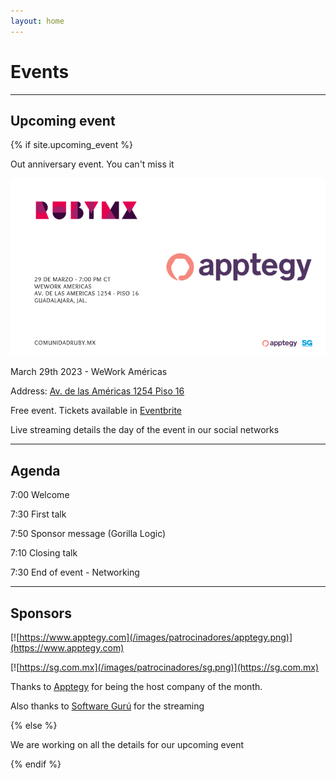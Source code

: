 ```yaml
---
layout: home
---
```


# Events

---

## Upcoming event

{% if site.upcoming_event %}

Out anniversary event. You can't miss it

![](/images/eventos/marzo_2023/primer_anuncio.png)

March 29th 2023 - WeWork Américas

Address: [Av. de las Américas 1254 Piso 16](https://goo.gl/maps/MenMfLYdK8sEoZZr5)

Free event. Tickets available in [Eventbrite](https://www.eventbrite.com.mx/e/comunidad-ruby-mx-sesion-marzo-2023-tickets-554726149847)

Live streaming details the day of the event in our social networks

---

## Agenda


7:00 Welcome

7:30 First talk

7:50 Sponsor message (Gorilla Logic)

7:10 Closing talk

7:30 End of event - Networking

---

## Sponsors

[![https://www.apptegy.com](/images/patrocinadores/apptegy.png)](https://www.apptegy.com)

[![https://sg.com.mx](/images/patrocinadores/sg.png)](https://sg.com.mx)

Thanks to [Apptegy](https://www.apptegy.com) for being the host company of the month.

Also thanks to [Software Gurú](https://sg.com.mx/) for the streaming

{% else %}

We are working on all the details for our upcoming event

{% endif %}
